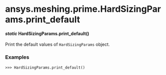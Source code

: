# ansys.meshing.prime.HardSizingParams.print_default

<a id="ansys.meshing.prime.HardSizingParams.print_default"></a>

#### *static* HardSizingParams.print_default()

Print the default values of `HardSizingParams` object.

### Examples

```pycon
>>> HardSizingParams.print_default()
```

<!-- !! processed by numpydoc !! -->
